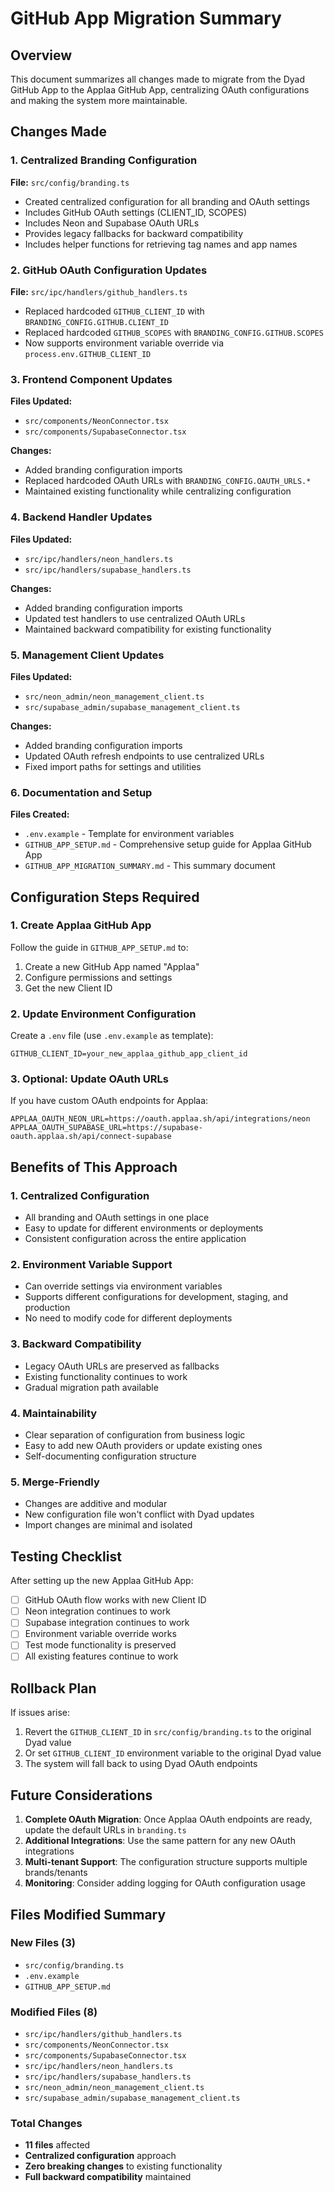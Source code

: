 # GitHub App Migration Summary

## Overview

This document summarizes all changes made to migrate from the Dyad GitHub App to the Applaa GitHub App, centralizing OAuth configurations and making the system more maintainable.

## Changes Made

### 1. Centralized Branding Configuration

**File:** `src/config/branding.ts`

- Created centralized configuration for all branding and OAuth settings
- Includes GitHub OAuth settings (CLIENT_ID, SCOPES)
- Includes Neon and Supabase OAuth URLs
- Provides legacy fallbacks for backward compatibility
- Includes helper functions for retrieving tag names and app names

### 2. GitHub OAuth Configuration Updates

**File:** `src/ipc/handlers/github_handlers.ts`

- Replaced hardcoded `GITHUB_CLIENT_ID` with `BRANDING_CONFIG.GITHUB.CLIENT_ID`
- Replaced hardcoded `GITHUB_SCOPES` with `BRANDING_CONFIG.GITHUB.SCOPES`
- Now supports environment variable override via `process.env.GITHUB_CLIENT_ID`

### 3. Frontend Component Updates

**Files Updated:**

- `src/components/NeonConnector.tsx`
- `src/components/SupabaseConnector.tsx`

**Changes:**

- Added branding configuration imports
- Replaced hardcoded OAuth URLs with `BRANDING_CONFIG.OAUTH_URLS.*`
- Maintained existing functionality while centralizing configuration

### 4. Backend Handler Updates

**Files Updated:**

- `src/ipc/handlers/neon_handlers.ts`
- `src/ipc/handlers/supabase_handlers.ts`

**Changes:**

- Added branding configuration imports
- Updated test handlers to use centralized OAuth URLs
- Maintained backward compatibility for existing functionality

### 5. Management Client Updates

**Files Updated:**

- `src/neon_admin/neon_management_client.ts`
- `src/supabase_admin/supabase_management_client.ts`

**Changes:**

- Added branding configuration imports
- Updated OAuth refresh endpoints to use centralized URLs
- Fixed import paths for settings and utilities

### 6. Documentation and Setup

**Files Created:**

- `.env.example` - Template for environment variables
- `GITHUB_APP_SETUP.md` - Comprehensive setup guide for Applaa GitHub App
- `GITHUB_APP_MIGRATION_SUMMARY.md` - This summary document

## Configuration Steps Required

### 1. Create Applaa GitHub App

Follow the guide in `GITHUB_APP_SETUP.md` to:

1. Create a new GitHub App named "Applaa"
2. Configure permissions and settings
3. Get the new Client ID

### 2. Update Environment Configuration

Create a `.env` file (use `.env.example` as template):

```env
GITHUB_CLIENT_ID=your_new_applaa_github_app_client_id
```

### 3. Optional: Update OAuth URLs

If you have custom OAuth endpoints for Applaa:

```env
APPLAA_OAUTH_NEON_URL=https://oauth.applaa.sh/api/integrations/neon
APPLAA_OAUTH_SUPABASE_URL=https://supabase-oauth.applaa.sh/api/connect-supabase
```

## Benefits of This Approach

### 1. Centralized Configuration

- All branding and OAuth settings in one place
- Easy to update for different environments or deployments
- Consistent configuration across the entire application

### 2. Environment Variable Support

- Can override settings via environment variables
- Supports different configurations for development, staging, and production
- No need to modify code for different deployments

### 3. Backward Compatibility

- Legacy OAuth URLs are preserved as fallbacks
- Existing functionality continues to work
- Gradual migration path available

### 4. Maintainability

- Clear separation of configuration from business logic
- Easy to add new OAuth providers or update existing ones
- Self-documenting configuration structure

### 5. Merge-Friendly

- Changes are additive and modular
- New configuration file won't conflict with Dyad updates
- Import changes are minimal and isolated

## Testing Checklist

After setting up the new Applaa GitHub App:

- [ ] GitHub OAuth flow works with new Client ID
- [ ] Neon integration continues to work
- [ ] Supabase integration continues to work
- [ ] Environment variable override works
- [ ] Test mode functionality is preserved
- [ ] All existing features continue to work

## Rollback Plan

If issues arise:

1. Revert the `GITHUB_CLIENT_ID` in `src/config/branding.ts` to the original Dyad value
2. Or set `GITHUB_CLIENT_ID` environment variable to the original Dyad value
3. The system will fall back to using Dyad OAuth endpoints

## Future Considerations

1. **Complete OAuth Migration**: Once Applaa OAuth endpoints are ready, update the default URLs in `branding.ts`
2. **Additional Integrations**: Use the same pattern for any new OAuth integrations
3. **Multi-tenant Support**: The configuration structure supports multiple brands/tenants
4. **Monitoring**: Consider adding logging for OAuth configuration usage

## Files Modified Summary

### New Files (3)

- `src/config/branding.ts`
- `.env.example`
- `GITHUB_APP_SETUP.md`

### Modified Files (8)

- `src/ipc/handlers/github_handlers.ts`
- `src/components/NeonConnector.tsx`
- `src/components/SupabaseConnector.tsx`
- `src/ipc/handlers/neon_handlers.ts`
- `src/ipc/handlers/supabase_handlers.ts`
- `src/neon_admin/neon_management_client.ts`
- `src/supabase_admin/supabase_management_client.ts`

### Total Changes

- **11 files** affected
- **Centralized configuration** approach
- **Zero breaking changes** to existing functionality
- **Full backward compatibility** maintained
